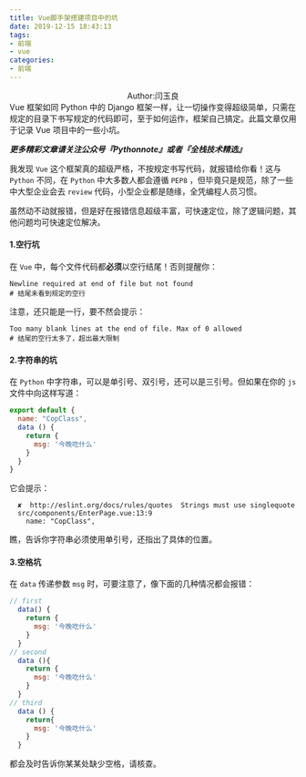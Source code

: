 ```yaml
---
title: Vue脚手架搭建项目中的坑
date: 2019-12-15 18:43:13
tags:
- 前端
- vue
categories:
- 前端
---
```


<center>Author:闫玉良</center>
Vue 框架如同 Python 中的 Django 框架一样，让一切操作变得超级简单，只需在规定的目录下书写规定的代码即可，至于如何运作，框架自己搞定。此篇文章仅用于记录 Vue 项目中的一些小坑。

<!--more-->

***更多精彩文章请关注公众号『Pythonnote』或者『全栈技术精选』***

我发现 `Vue` 这个框架真的超级严格，不按规定书写代码，就报错给你看！这与 `Python` 不同，在 `Python` 中大多数人都会遵循 `PEP8` ，但毕竟只是规范，除了一些中大型企业会去 `review` 代码，小型企业都是随缘，全凭编程人员习惯。

虽然动不动就报错，但是好在报错信息超级丰富，可快速定位，除了逻辑问题，其他问题均可快速定位解决。

#### 1.空行坑

在 `Vue` 中，每个文件代码都**必须**以空行结尾！否则提醒你：

```shell
Newline required at end of file but not found
# 结尾未看到规定的空行
```

注意，还只能是一行，要不然会提示：

```shell
Too many blank lines at the end of file. Max of 0 allowed
# 结尾的空行太多了，超出最大限制
```

#### 2.字符串的坑

在 `Python` 中字符串，可以是单引号、双引号，还可以是三引号。但如果在你的 `js` 文件中向这样写道：

```js
export default {
  name: "CopClass",
  data () {
    return {
      msg: '今晚吃什么'
    }
  }
}
```

它会提示：

```shell
  ✘  http://eslint.org/docs/rules/quotes  Strings must use singlequote
  src/components/EnterPage.vue:13:9
    name: "CopClass",
```

瞧，告诉你字符串必须使用单引号，还指出了具体的位置。

#### 3.空格坑

在 `data` 传递参数 `msg` 时，可要注意了，像下面的几种情况都会报错：

```js
// first
  data() {
    return {
      msg: '今晚吃什么'
    }
  }
// second
  data (){
    return {
      msg: '今晚吃什么'
    }
  }
// third
  data () {
    return{
      msg: '今晚吃什么'
    }
  }
```

都会及时告诉你某某处缺少空格，请核查。





